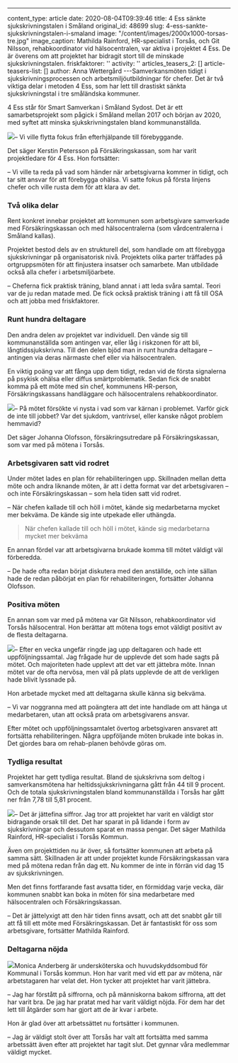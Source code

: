 ---

content_type: article
date: 2020-08-04T09:39:46
title: 4 Ess sänkte sjukskrivningstalen i Småland
original_id: 48699
slug: 4-ess-sankte-sjukskrivningstalen-i-smaland
image: "/content/images/2000x1000-torsas-tre.jpg"
image_caption: Mathilda Rainford, HR-specialist i Torsås, och Git Nilsson, rehabkoordinator vid hälsocentralen, var aktiva i projektet 4 Ess. De är överens om att projektet har bidragit stort till de minskade sjukskrivningstalen.
friskfaktorer: ''
activity: ''
articles_teasers_2: []
article-teasers-list: []
author: Anna Wettergård
---Samverkansmöten tidigt i sjukskrivningsprocessen och arbetsmiljöutbildningar för chefer. Det är två viktiga delar i metoden 4 Ess, som har lett till drastiskt sänkta sjukskrivningstal i tre småländska kommuner.

4 Ess står för Smart Samverkan i Småland Sydost. Det är ett samarbetsprojekt som pågick i Småland mellan 2017 och början av 2020, med syftet att minska sjukskrivningstalen bland kommunanställda.

[![](https://www.suntarbetsliv.se/wp-content/uploads/2020/06/200x220-kerstin-petersson.jpg)](https://www.suntarbetsliv.se/wp-content/uploads/2020/06/200x220-kerstin-petersson.jpg)– Vi ville flytta fokus från efterhjälpande till förebyggande.

Det säger Kerstin Petersson på Försäkringskassan, som har varit projektledare för 4 Ess. Hon fortsätter:

– Vi ville ta reda på vad som händer när arbetsgivarna kommer in tidigt, och tar sitt ansvar för att förebygga ohälsa. Vi satte fokus på första linjens chefer och ville rusta dem för att klara av det.

### Två olika delar

Rent konkret innebar projektet att kommunen som arbetsgivare samverkade med Försäkringskassan och med hälsocentralerna (som vårdcentralerna i Småland kallas).

Projektet bestod dels av en strukturell del, som handlade om att förebygga sjukskrivningar på organisatorisk nivå. Projektets olika parter träffades på ortgruppsmöten för att finjustera insatser och samarbete. Man utbildade också alla chefer i arbetsmiljöarbete.

– Cheferna fick praktisk träning, bland annat i att leda svåra samtal. Teori var de ju redan matade med. De fick också praktisk träning i att få till OSA och att jobba med friskfaktorer.

### Runt hundra deltagare

Den andra delen av projektet var individuell. Den vände sig till kommunanställda som antingen var, eller låg i riskzonen för att bli, långtidssjukskrivna. Till den delen bjöd man in runt hundra deltagare ­­– antingen via deras närmaste chef eller via hälsocentralen.

En viktig poäng var att fånga upp dem tidigt, redan vid de första signalerna på psykisk ohälsa eller diffus smärtproblematik. Sedan fick de snabbt komma på ett möte med sin chef, kommunens HR-person, Försäkringskassans handläggare och hälsocentralens rehabkoordinator.

[![](https://www.suntarbetsliv.se/wp-content/uploads/2020/06/200x220-johanna-olofsson.jpg)](https://www.suntarbetsliv.se/wp-content/uploads/2020/06/200x220-johanna-olofsson.jpg)– På mötet försökte vi nysta i vad som var kärnan i problemet. Varför gick de inte till jobbet? Var det sjukdom, vantrivsel, eller kanske något problem hemmavid?

Det säger Johanna Olofsson, försäkringsutredare på Försäkringskassan, som var med på mötena i Torsås.

### Arbetsgivaren satt vid rodret

Under mötet lades en plan för rehabiliteringen upp. Skillnaden mellan detta möte och andra liknande möten, är att i detta format var det arbetsgivaren – och inte Försäkringskassan – som hela tiden satt vid rodret.

– När chefen kallade till och höll i mötet, kände sig medarbetarna mycket mer bekväma. De kände sig inte utpekade eller uthängda.

> När chefen kallade till och höll i mötet, kände sig medarbetarna mycket mer bekväma

En annan fördel var att arbetsgivarna brukade komma till mötet väldigt väl förberedda.

– De hade ofta redan börjat diskutera med den anställde, och inte sällan hade de redan påbörjat en plan för rehabiliteringen, fortsätter Johanna Olofsson.

### Positiva möten

En annan som var med på mötena var Git Nilsson, rehabkoordinator vid Torsås hälsocentral. Hon berättar att mötena togs emot väldigt positivt av de flesta deltagarna.

[![](https://www.suntarbetsliv.se/wp-content/uploads/2020/06/200x220-git-nilsson-2.jpg)](https://www.suntarbetsliv.se/wp-content/uploads/2020/06/200x220-git-nilsson-2.jpg)– Efter en vecka ungefär ringde jag upp deltagaren och hade ett uppföljningssamtal. Jag frågade hur de upplevde det som hade sagts på mötet. Och majoriteten hade upplevt att det var ett jättebra möte. Innan mötet var de ofta nervösa, men väl på plats upplevde de att de verkligen hade blivit lyssnade på.

Hon arbetade mycket med att deltagarna skulle känna sig bekväma.

– Vi var noggranna med att poängtera att det inte handlade om att hänga ut medarbetaren, utan att också prata om arbetsgivarens ansvar.

Efter mötet och uppföljningssamtalet övertog arbetsgivaren ansvaret att fortsätta rehabiliteringen. Några uppföljande möten brukade inte bokas in. Det gjordes bara om rehab-planen behövde göras om.

### Tydliga resultat

Projektet har gett tydliga resultat. Bland de sjukskrivna som deltog i samverkansmötena har heltidssjukskrivningarna gått från 44 till 9 procent. Och de totala sjukskrivningstalen bland kommunanställda i Torsås har gått ner från 7,78 till 5,81 procent.

[![](https://www.suntarbetsliv.se/wp-content/uploads/2020/06/200x220-mathilda-rainford.jpg)](https://www.suntarbetsliv.se/wp-content/uploads/2020/06/200x220-mathilda-rainford.jpg)– Det är jättefina siffror. Jag tror att projektet har varit en väldigt stor bidragande orsak till det. Det har sparat in på lidande i form av sjukskrivningar och dessutom sparat en massa pengar. Det säger Mathilda Rainford, HR-specialist i Torsås Kommun.

Även om projekttiden nu är över, så fortsätter kommunen att arbeta på samma sätt. Skillnaden är att under projektet kunde Försäkringskassan vara med på mötena redan från dag ett. Nu kommer de inte in förrän vid dag 15 av sjukskrivningen.

Men det finns fortfarande fast avsatta tider, en förmiddag varje vecka, där kommunen snabbt kan boka in möten för sina medarbetare med hälsocentralen och Försäkringskassan.

– Det är jättelyxigt att den här tiden finns avsatt, och att det snabbt går till att få till ett möte med Försäkringskassan. Det är fantastiskt för oss som arbetsgivare, fortsätter Mathilda Rainford.

### Deltagarna nöjda

[![](https://www.suntarbetsliv.se/wp-content/uploads/2020/06/200x220-monica-anderberg.jpg)](https://www.suntarbetsliv.se/wp-content/uploads/2020/06/200x220-monica-anderberg.jpg)Monica Anderberg är undersköterska och huvudskyddsombud för Kommunal i Torsås kommun. Hon har varit med vid ett par av mötena, när arbetstagaren har velat det. Hon tycker att projektet har varit jättebra.

– Jag har förstått på siffrorna, och på människorna bakom siffrorna, att det har varit bra. De jag har pratat med har varit väldigt nöjda. För dem har det lett till åtgärder som har gjort att de är kvar i arbete.

Hon är glad över att arbetssättet nu fortsätter i kommunen.

– Jag är väldigt stolt över att Torsås har valt att fortsätta med samma arbetssätt även efter att projektet har tagit slut. Det gynnar våra medlemmar väldigt mycket.
